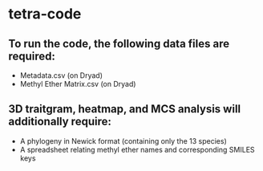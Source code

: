 # tetra-code
## To run the code, the following data files are required:
- Metadata.csv (on Dryad)
- Methyl Ether Matrix.csv (on Dryad)

## 3D traitgram, heatmap, and MCS analysis will additionally require:
- A phylogeny in Newick format (containing only the 13 species)
- A spreadsheet relating methyl ether names and corresponding SMILES keys 